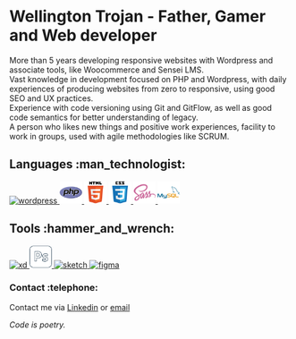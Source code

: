 <h1>Wellington Trojan - Father, Gamer and Web developer</h1>

<p>More than 5 years developing responsive websites with Wordpress and associate tools, like Woocommerce and Sensei LMS.<br>Vast knowledge in development focused on PHP and Wordpress, with daily experiences of producing websites from zero to responsive, using good SEO and UX practices.<br>Experience with code versioning using Git and GitFlow, as well as good code semantics for better understanding of legacy.<br>A person who likes new things and positive work experiences, facility to work in groups, used with agile methodologies like SCRUM.</p>

<h2 align="left">Languages :man_technologist:</h2>
<p align="left"> 
<a href="https://wordpress.org" target="_blank"> <img src="https://cdn.iconscout.com/icon/free/png-512/wordpress-35-569289.png" alt="wordpress" width="40" height="40"/> </a> 
<a href="https://www.php.net" target="_blank"> <img src="https://raw.githubusercontent.com/devicons/devicon/master/icons/php/php-original.svg" alt="php" width="40" height="40"/> </a> 
<a href="https://www.w3.org/html/" target="_blank"> <img src="https://raw.githubusercontent.com/devicons/devicon/master/icons/html5/html5-original-wordmark.svg" alt="html5" width="40" height="40"/> </a> 
<a href="https://www.w3schools.com/css/" target="_blank"> <img src="https://raw.githubusercontent.com/devicons/devicon/master/icons/css3/css3-original-wordmark.svg" alt="css3" width="40" height="40"/> </a> 
<a href="https://sass-lang.com" target="_blank"> <img src="https://raw.githubusercontent.com/devicons/devicon/master/icons/sass/sass-original.svg" alt="sass" width="40" height="40"/> </a> 
<a href="https://www.mysql.com/" target="_blank"> <img src="https://raw.githubusercontent.com/devicons/devicon/master/icons/mysql/mysql-original-wordmark.svg" alt="mysql" width="40" height="40"/> </a> 
</p>
<h2 align="left">Tools	:hammer_and_wrench:</h2>
<a href="https://www.adobe.com/products/xd.html" target="_blank"> <img src="https://cdn.worldvectorlogo.com/logos/adobe-xd.svg" alt="xd" width="40" height="40"/> </a>
<a href="https://www.photoshop.com/en" target="_blank"> <img src="https://raw.githubusercontent.com/devicons/devicon/master/icons/photoshop/photoshop-line.svg" alt="photoshop" width="40" height="40"/> </a> 
<a href="https://www.sketch.com/" target="_blank"> <img src="https://www.vectorlogo.zone/logos/sketchapp/sketchapp-icon.svg" alt="sketch" width="40" height="40"/> </a> 
<a href="https://www.figma.com/" target="_blank"> <img src="https://www.vectorlogo.zone/logos/figma/figma-icon.svg" alt="figma" width="40" height="40"/> </a>

<h3 align="left">Contact :telephone:</h3>
<p>Contact me via <a href="https://www.linkedin.com/in/welltrojan/" target="_BLANK">Linkedin</a> or <a href="mailto:wellingtontrojan@gmail.com" target="_BLANK">email</a></p> 

<em>Code is poetry.</em>
